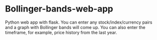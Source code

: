 # Bollinger-bands-web-app
Python web app with flask. You can enter any stock/index/currency pairs and a graph with Bollinger bands will come up.
You can also enter the timeframe, for example, price history from the last year.
